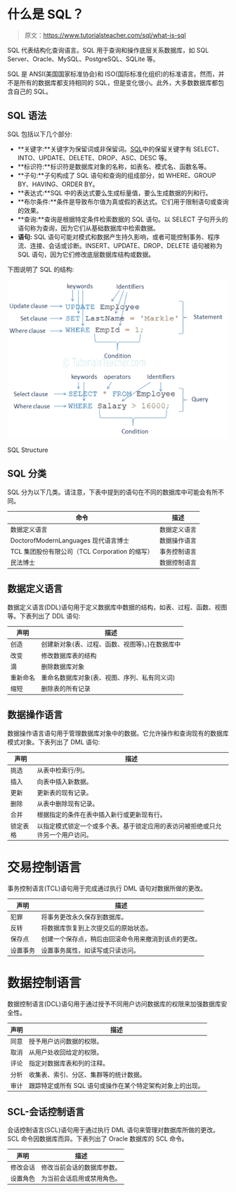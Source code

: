 # 什么是 SQL？

> 原文：<https://www.tutorialsteacher.com/sql/what-is-sql>

SQL 代表结构化查询语言。SQL 用于查询和操作底层关系数据库，如 SQL Server、Oracle、MySQL、PostgreSQL、SQLite 等。

SQL 是 ANSI(美国国家标准协会)和 ISO(国际标准化组织)的标准语言。然而，并不是所有的数据库都支持相同的 SQL，但是变化很小。此外，大多数数据库都包含自己的 SQL。

## SQL 语法

SQL 包括以下几个部分:

*   **关键字:**关键字为保留词或非保留词。[SQL](https://en.wikipedia.org/wiki/SQL_reserved_words)中的保留关键字有 SELECT、INTO、UPDATE、DELETE、DROP、ASC、DESC 等。
*   **标识符:**标识符是数据库对象的名称，如表名、模式名、函数名等。
*   **子句:**子句构成了 SQL 语句和查询的组成部分，如 WHERE、GROUP BY、HAVING、ORDER BY。
*   **表达式:**SQL 中的表达式要么生成标量值，要么生成数据的列和行。
*   **布尔条件:**条件是导致布尔值为真或假的表达式。它们用于限制语句或查询的效果。
*   **查询:**查询是根据特定条件检索数据的 SQL 语句。以 SELECT 子句开头的语句称为查询，因为它们从基础数据库中检索数据。
*   **语句:** SQL 语句可能对模式和数据产生持久影响，或者可能控制事务、程序流、连接、会话或诊断。INSERT、UPDATE、DROP、DELETE 语句被称为 SQL 语句，因为它们修改底层数据库结构或数据。

下图说明了 SQL 的结构:

[![SQL Structure](img/e37712ac5765838399f2fae8b70eb6df.png)](../../Content/images/sql/sql-structure.png) 

SQL Structure



## SQL 分类

SQL 分为以下几类。请注意，下表中提到的语句在不同的数据库中可能会有所不同。

| 命令 | 描述 |
| --- | --- |
| 数据定义语言 | 数据定义语言 |
| DoctorofModernLanguages 现代语言博士 | 数据操作语言 |
| TCL 集团股份有限公司（TCL Corporation 的缩写） | 事务控制语言 |
| 民法博士 | 数据控制语言 |

## 数据定义语言

数据定义语言(DDL)语句用于定义数据库中数据的结构，如表、过程、函数、视图等。下表列出了 DDL 语句:

| 声明 | 描述 |
| --- | --- |
| 创造 | 创建新对象(表、过程、函数、视图等)。)在数据库中 |
| 改变 | 修改数据库表的结构 |
| 滴 | 删除数据库对象 |
| 重新命名 | 重命名数据库对象(表、视图、序列、私有同义词) |
| 缩短 | 删除表的所有记录 |

## 数据操作语言

数据操作语言语句用于管理数据库对象中的数据。它允许操作和查询现有的数据库模式对象。下表列出了 DML 语句:

| 声明 | 描述 |
| --- | --- |
| 挑选 | 从表中检索行/列。 |
| 插入 | 向表中插入新数据。 |
| 更新 | 更新表的现有记录。 |
| 删除 | 从表中删除现有记录。 |
| 合并 | 根据指定的条件在表中插入新行或更新现有行。 |
| 锁定表格 | 以指定模式锁定一个或多个表。基于锁定应用的表访问被拒绝或只允许另一个用户访问。 |

# 交易控制语言

事务控制语言(TCL)语句用于完成通过执行 DML 语句对数据所做的更改。

| 声明 | 描述 |
| --- | --- |
| 犯罪 | 将事务更改永久保存到数据库。 |
| 反转 | 将数据库恢复到上次提交后的原始状态。 |
| 保存点 | 创建一个保存点，稍后由回滚命令用来撤消到该点的更改。 |
| 设置事务 | 设置事务属性，如读写或只读访问。 |

# 数据控制语言

数据控制语言(DCL)语句用于通过授予不同用户访问数据库的权限来加强数据库安全性。

| 声明 | 描述 |
| --- | --- |
| 同意 | 授予用户访问数据的权限。 |
| 取消 | 从用户处收回给定的权限。 |
| 评论 | 指定对数据库表和列的注释。 |
| 分析 | 收集表、索引、分区、集群等的统计数据。 |
| 审计 | 跟踪特定或所有 SQL 语句或操作在某个特定架构对象上的出现。 |

## SCL-会话控制语言

会话控制语言(SCL)语句用于通过执行 DML 语句来管理对数据库所做的更改。SCL 命令因数据库而异。下表列出了 Oracle 数据库的 SCL 命令。

| 声明 | 描述 |
| --- | --- |
| 修改会话 | 修改当前会话的数据库参数。 |
| 设置角色 | 为当前会话启用或禁用角色。 |